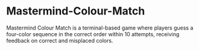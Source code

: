 # Mastermind-Colour-Match
Mastermind Colour Match is a terminal-based game where players guess a four-color sequence in the correct order within 10 attempts, receiving feedback on correct and misplaced colors.
